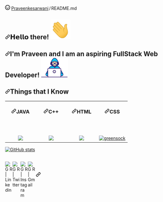 <!DOCTYPE html>
<html>
  <head>
    <title>
      About Me
    </title>
  </head>
  <body>
    <div class="Box mt-4">
      <div class="Box-body p-4">
        <div class="d-flex">
          <div class="text-mono text-small mb-3 flex-auto">
            <svg
              class="octicon octicon-smiley"
              viewBox="0 0 16 16"
              version="1.1"
              width="16"
              height="16"
              aria-hidden="true"
            >
              <path
                fill-rule="evenodd"
                d="M1.5 8a6.5 6.5 0 1113 0 6.5 6.5 0 01-13 0zM8 0a8 8 0 100 16A8 8 0 008 0zM5 8a1 1 0 100-2 1 1 0 000 2zm7-1a1 1 0 11-2 0 1 1 0 012 0zM5.32 9.636a.75.75 0 011.038.175l.007.009c.103.118.22.222.35.31.264.178.683.37 1.285.37.602 0 1.02-.192 1.285-.371.13-.088.247-.192.35-.31l.007-.008a.75.75 0 111.222.87l-.614-.431c.614.43.614.431.613.431v.001l-.001.002-.002.003-.005.007-.014.019a1.984 1.984 0 01-.184.213c-.16.166-.338.316-.53.445-.63.418-1.37.638-2.127.629-.946 0-1.652-.308-2.126-.63a3.32 3.32 0 01-.715-.657l-.014-.02-.005-.006-.002-.003v-.002h-.001l.613-.432-.614.43a.75.75 0 01.183-1.044h.001z"
              ></path>
            </svg>
            <a
              href="praveenkesarwani/praveenkesarwani"
              class="no-underline link-gray-dark"
              >Praveenkesarwani</a
            ><span
              class="text-gray-light d-inline-block"
              style="padding: 0px 2px;"
              >/</span
            >README<span class="text-gray-light">.md</span>
          </div>
        </div>
        <article
          class="markdown-body entry-content container-lg f5"
          itemprop="text"
        >
          <h1>
            <a
              id="user-content-𝗛𝗲𝗹𝗹𝗼-there-"
              class="anchor"
              aria-hidden="true"
              href="#𝗛𝗲𝗹𝗹𝗼-there-"
              ><svg
                class="octicon octicon-link"
                viewBox="0 0 16 16"
                version="1.1"
                width="16"
                height="16"
                aria-hidden="true"
              >
                <path
                  fill-rule="evenodd"
                  d="M7.775 3.275a.75.75 0 001.06 1.06l1.25-1.25a2 2 0 112.83 2.83l-2.5 2.5a2 2 0 01-2.83 0 .75.75 0 00-1.06 1.06 3.5 3.5 0 004.95 0l2.5-2.5a3.5 3.5 0 00-4.95-4.95l-1.25 1.25zm-4.69 9.64a2 2 0 010-2.83l2.5-2.5a2 2 0 012.83 0 .75.75 0 001.06-1.06 3.5 3.5 0 00-4.95 0l-2.5 2.5a3.5 3.5 0 004.95 4.95l1.25-1.25a.75.75 0 00-1.06-1.06l-1.25 1.25a2 2 0 01-2.83 0z"
                ></path></svg></a
            >𝗛𝗲𝗹𝗹𝗼 there!
            <a
              target="_blank"
              rel="noopener noreferrer"
              href="https://github.com/GouravRusiya30/GouravRusiya30/blob/master/Assets/Hi.gif"
              ><img
                height="64px"
                src="https://github.com/GouravRusiya30/GouravRusiya30/raw/master/Assets/Hi.gif"
                style="max-width: 100%;"
            /></a>
          </h1>
          <h2>
            <a
              id="user-content-im-gourav-and-i-️-fullstack-web-development-"
              class="anchor"
              aria-hidden="true"
              href="#im-gourav-and-i-️-fullstack-web-development-"
              ><svg
                class="octicon octicon-link"
                viewBox="0 0 16 16"
                version="1.1"
                width="16"
                height="16"
                aria-hidden="true"
              >
                <path
                  fill-rule="evenodd"
                  d="M7.775 3.275a.75.75 0 001.06 1.06l1.25-1.25a2 2 0 112.83 2.83l-2.5 2.5a2 2 0 01-2.83 0 .75.75 0 00-1.06 1.06 3.5 3.5 0 004.95 0l2.5-2.5a3.5 3.5 0 00-4.95-4.95l-1.25 1.25zm-4.69 9.64a2 2 0 010-2.83l2.5-2.5a2 2 0 012.83 0 .75.75 0 001.06-1.06 3.5 3.5 0 00-4.95 0l-2.5 2.5a3.5 3.5 0 004.95 4.95l1.25-1.25a.75.75 0 00-1.06-1.06l-1.25 1.25a2 2 0 01-2.83 0z"
                ></path></svg></a
            >I'm Praveen and I am an aspiring FullStack Web Developer!
            <a
              target="_blank"
              rel="noopener noreferrer"
              href="https://github.com/GouravRusiya30/GouravRusiya30/blob/master/Assets/Developer.gif"
              ><img
                height="64px"
                src="https://github.com/GouravRusiya30/GouravRusiya30/raw/master/Assets/Developer.gif"
                style="max-width: 100%;"
            /></a>
          </h2>
          <h2>
            <a
              id="user-content-𝗠y-𝗧𝗲𝗰h-𝗦𝘁𝗮𝗰𝗸"
              class="anchor"
              aria-hidden="true"
              href="#𝗠y-𝗧𝗲𝗰h-𝗦𝘁𝗮𝗰𝗸"
              ><svg
                class="octicon octicon-link"
                viewBox="0 0 16 16"
                version="1.1"
                width="16"
                height="16"
                aria-hidden="true"
              >
                <path
                  fill-rule="evenodd"
                  d="M7.775 3.275a.75.75 0 001.06 1.06l1.25-1.25a2 2 0 112.83 2.83l-2.5 2.5a2 2 0 01-2.83 0 .75.75 0 00-1.06 1.06 3.5 3.5 0 004.95 0l2.5-2.5a3.5 3.5 0 00-4.95-4.95l-1.25 1.25zm-4.69 9.64a2 2 0 010-2.83l2.5-2.5a2 2 0 012.83 0 .75.75 0 001.06-1.06 3.5 3.5 0 00-4.95 0l-2.5 2.5a3.5 3.5 0 004.95 4.95l1.25-1.25a.75.75 0 00-1.06-1.06l-1.25 1.25a2 2 0 01-2.83 0z"
                ></path></svg></a
            >Things that I Know
          </h2>
          <table>
            <tbody>
              <tr valign="top">
                <td width="25%" align="center">
                  <span
                    ><h3>
                      <a
                        id="user-content-java"
                        class="anchor"
                        aria-hidden="true"
                        href="#java"
                        ><svg
                          class="octicon octicon-link"
                          viewBox="0 0 16 16"
                          version="1.1"
                          width="16"
                          height="16"
                          aria-hidden="true"
                        >
                          <path
                            fill-rule="evenodd"
                            d="M7.775 3.275a.75.75 0 001.06 1.06l1.25-1.25a2 2 0 112.83 2.83l-2.5 2.5a2 2 0 01-2.83 0 .75.75 0 00-1.06 1.06 3.5 3.5 0 004.95 0l2.5-2.5a3.5 3.5 0 00-4.95-4.95l-1.25 1.25zm-4.69 9.64a2 2 0 010-2.83l2.5-2.5a2 2 0 012.83 0 .75.75 0 001.06-1.06 3.5 3.5 0 00-4.95 0l-2.5 2.5a3.5 3.5 0 004.95 4.95l1.25-1.25a.75.75 0 00-1.06-1.06l-1.25 1.25a2 2 0 01-2.83 0z"
                          ></path></svg></a
                      >JAVA
                    </h3></span
                  ><br /><br /><br />
                  <a
                    target="_blank"
                    rel="noopener noreferrer"
                    href="https://camo.githubusercontent.com/762c92813c77696ded5bc800a04fbcc2028d1e29/68747470733a2f2f6d69726f2e6d656469756d2e636f6d2f6d61782f313430302f312a797676555f65644d4c654848623777447151394956672e706e67"
                    ><img
                      height="90px"
                      src="https://camo.githubusercontent.com/762c92813c77696ded5bc800a04fbcc2028d1e29/68747470733a2f2f6d69726f2e6d656469756d2e636f6d2f6d61782f313430302f312a797676555f65644d4c654848623777447151394956672e706e67"
                      data-canonical-src="https://miro.medium.com/max/1400/1*yvvU_edMLeHHb7wDqQ9IVg.png"
                      style="max-width: 100%;"
                  /></a>
                </td>
                <td width="25%" align="center">
                  <span
                    ><h3>
                      <a
                        id="user-content-webservices"
                        class="anchor"
                        aria-hidden="true"
                        href="#webservices"
                        ><svg
                          class="octicon octicon-link"
                          viewBox="0 0 16 16"
                          version="1.1"
                          width="16"
                          height="16"
                          aria-hidden="true"
                        >
                          <path
                            fill-rule="evenodd"
                            d="M7.775 3.275a.75.75 0 001.06 1.06l1.25-1.25a2 2 0 112.83 2.83l-2.5 2.5a2 2 0 01-2.83 0 .75.75 0 00-1.06 1.06 3.5 3.5 0 004.95 0l2.5-2.5a3.5 3.5 0 00-4.95-4.95l-1.25 1.25zm-4.69 9.64a2 2 0 010-2.83l2.5-2.5a2 2 0 012.83 0 .75.75 0 001.06-1.06 3.5 3.5 0 00-4.95 0l-2.5 2.5a3.5 3.5 0 004.95 4.95l1.25-1.25a.75.75 0 00-1.06-1.06l-1.25 1.25a2 2 0 01-2.83 0z"
                          ></path></svg></a
                      >C++
                    </h3></span
                  ><br /><br /><br />
                  <a
                    target="_blank"
                    rel="noopener noreferrer"
                    href="https://camo.githubusercontent.com/b2fed9e27bf884357de3c0a8555ed82f0fcca908/68747470733a2f2f636f64656e75636c6561722e636f6d2f77702d636f6e74656e742f75706c6f6164732f323031382f30332f576562736572766963655f76612e6a7067"
                    ><img
                      height="120px"
                      src="https://camo.githubusercontent.com/b2fed9e27bf884357de3c0a8555ed82f0fcca908/68747470733a2f2f636f64656e75636c6561722e636f6d2f77702d636f6e74656e742f75706c6f6164732f323031382f30332f576562736572766963655f76612e6a7067"
                      data-canonical-src="https://codenuclear.com/wp-content/uploads/2018/03/Webservice_va.jpg"
                      style="max-width: 100%;"
                  /></a>
                </td>
                <td width="25%" align="center">
                  <span
                    ><h3>
                      <a
                        id="user-content-cloud-technology"
                        class="anchor"
                        aria-hidden="true"
                        href="#cloud-technology"
                        ><svg
                          class="octicon octicon-link"
                          viewBox="0 0 16 16"
                          version="1.1"
                          width="16"
                          height="16"
                          aria-hidden="true"
                        >
                          <path
                            fill-rule="evenodd"
                            d="M7.775 3.275a.75.75 0 001.06 1.06l1.25-1.25a2 2 0 112.83 2.83l-2.5 2.5a2 2 0 01-2.83 0 .75.75 0 00-1.06 1.06 3.5 3.5 0 004.95 0l2.5-2.5a3.5 3.5 0 00-4.95-4.95l-1.25 1.25zm-4.69 9.64a2 2 0 010-2.83l2.5-2.5a2 2 0 012.83 0 .75.75 0 001.06-1.06 3.5 3.5 0 00-4.95 0l-2.5 2.5a3.5 3.5 0 004.95 4.95l1.25-1.25a.75.75 0 00-1.06-1.06l-1.25 1.25a2 2 0 01-2.83 0z"
                          ></path></svg></a
                      >HTML
                    </h3></span
                  ><br /><br /><br />
                  <a
                    target="_blank"
                    rel="noopener noreferrer"
                    href="https://camo.githubusercontent.com/4e8357543311abf49484ef8fe85b4f2142514e79/687474703a2f2f6761696e616d2e636f6d2f696d616765732f636c6f75642e706e67"
                    ><img
                      height="90px"
                      src="https://camo.githubusercontent.com/4e8357543311abf49484ef8fe85b4f2142514e79/687474703a2f2f6761696e616d2e636f6d2f696d616765732f636c6f75642e706e67"
                      data-canonical-src="http://gainam.com/images/cloud.png"
                      style="max-width: 100%;"
                  /></a>
                </td>
                <td width="25%" align="center">
                  <span
                    ><b></b>
                    <h3>
                      <a
                        id="user-content-nodejs"
                        class="anchor"
                        aria-hidden="true"
                        href="#nodejs"
                        ><svg
                          class="octicon octicon-link"
                          viewBox="0 0 16 16"
                          version="1.1"
                          width="16"
                          height="16"
                          aria-hidden="true"
                        >
                          <path
                            fill-rule="evenodd"
                            d="M7.775 3.275a.75.75 0 001.06 1.06l1.25-1.25a2 2 0 112.83 2.83l-2.5 2.5a2 2 0 01-2.83 0 .75.75 0 00-1.06 1.06 3.5 3.5 0 004.95 0l2.5-2.5a3.5 3.5 0 00-4.95-4.95l-1.25 1.25zm-4.69 9.64a2 2 0 010-2.83l2.5-2.5a2 2 0 012.83 0 .75.75 0 001.06-1.06 3.5 3.5 0 00-4.95 0l-2.5 2.5a3.5 3.5 0 004.95 4.95l1.25-1.25a.75.75 0 00-1.06-1.06l-1.25 1.25a2 2 0 01-2.83 0z"
                          ></path></svg></a
                      >CSS
                    </h3></span
                  ><br /><br /><br />
                  <a
                    target="_blank"
                    rel="noopener noreferrer"
                    href="https://camo.githubusercontent.com/4cfb74fd7cf74e176d9a5490b349e3f6bd9f6d89/68747470733a2f2f6d69726f2e6d656469756d2e636f6d2f6d61782f313430302f312a66737365584950474568776d67366b66675879496a412e6a706567"
                    ><img
                      height="90px"
                      src="https://camo.githubusercontent.com/4cfb74fd7cf74e176d9a5490b349e3f6bd9f6d89/68747470733a2f2f6d69726f2e6d656469756d2e636f6d2f6d61782f313430302f312a66737365584950474568776d67366b66675879496a412e6a706567"
                      alt="greensock"
                      border="0"
                      data-canonical-src="https://miro.medium.com/max/1400/1*fsseXIPGEhwmg6kfgXyIjA.jpeg"
                      style="max-width: 100%;"
                  /></a>
                </td>
              </tr>
            </tbody>
          </table>
          <p>
            <a
              target="_blank"
              rel="noopener noreferrer"
              href="https://camo.githubusercontent.com/d984fe4657967f401505b8f4715421506b70eba3/68747470733a2f2f6769746875622d726561646d652d73746174732e76657263656c2e6170702f6170693f757365726e616d653d476f7572617652757369796133302673686f775f69636f6e733d7472756526686964655f626f726465723d74727565"
              ><img
                src="https://camo.githubusercontent.com/d984fe4657967f401505b8f4715421506b70eba3/68747470733a2f2f6769746875622d726561646d652d73746174732e76657263656c2e6170702f6170693f757365726e616d653d476f7572617652757369796133302673686f775f69636f6e733d7472756526686964655f626f726465723d74727565"
                alt="GitHub stats"
                data-canonical-src="https://github-readme-stats.vercel.app/api?username=Praveenkesarwani&amp;show_icons=true&amp;hide_border=true"
                style="max-width: 100%;"
            /></a>
          </p>
          <br />
          <a
            href="https://www.linkedin.com/in/praveen-kesarwani-22298a145/"
            rel="nofollow"
          >
            <img
              align="left"
              alt="G R | Linkedin"
              width="24px"
              src="https://github.com/praveenkesarwani/praveenkesarwani/raw/master/Assets/Linkedin.svg"
              style="max-width: 100%;"
            />
          </a>
          <a href="https://twitter.com/Praveenkesarwa6" rel="nofollow">
            <img
              align="left"
              alt="G R | Twitter"
              width="26px"
              src="https://github.com/praveenkesarwani/praveenkesarwani/raw/master/Assets/Twitter.svg"
              style="max-width: 100%;"
            />
          </a>
          <a href="https://www.instagram.com/praveenkesarwanii/" rel="nofollow">
            <img
              align="left"
              alt="G R | Instagram"
              width="24px"
              src="https://github.com/praveenkesarwani/praveenkesarwani/raw/master/Assets/Instagram.svg"
              style="max-width: 100%;"
            />
          </a>
          <a href="mailto:pk99411@gmail.com">
            <img
              align="left"
              alt="G R | Gmail"
              width="26px"
              src="https://github.com/praveenkesarwani/praveenkesarwani/raw/master/Assets/Gmail.svg"
              style="max-width: 100%;"
            />
          </a>
          <h2>
            <a
              id="user-content-𝗩𝗶𝘀𝗶𝘁𝗼𝗿𝘀"
              class="anchor"
              aria-hidden="true"
              href="#𝗩𝗶𝘀𝗶𝘁𝗼𝗿𝘀"
              ><svg
                class="octicon octicon-link"
                viewBox="0 0 16 16"
                version="1.1"
                width="16"
                height="16"
                aria-hidden="true"
              >
                <path
                  fill-rule="evenodd"
                  d="M7.775 3.275a.75.75 0 001.06 1.06l1.25-1.25a2 2 0 112.83 2.83l-2.5 2.5a2 2 0 01-2.83 0 .75.75 0 00-1.06 1.06 3.5 3.5 0 004.95 0l2.5-2.5a3.5 3.5 0 00-4.95-4.95l-1.25 1.25zm-4.69 9.64a2 2 0 010-2.83l2.5-2.5a2 2 0 012.83 0 .75.75 0 001.06-1.06 3.5 3.5 0 00-4.95 0l-2.5 2.5a3.5 3.5 0 004.95 4.95l1.25-1.25a.75.75 0 00-1.06-1.06l-1.25 1.25a2 2 0 01-2.83 0z"
                ></path></svg></a
            >
        </article>
      </div>
    </div>
  </body>
</html>

